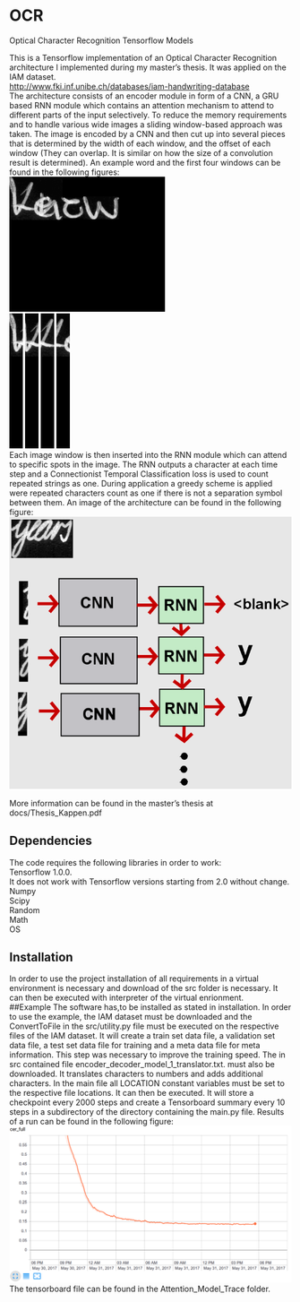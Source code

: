 # OCR
Optical Character Recognition Tensorflow Models

This is a Tensorflow implementation of an Optical Character Recognition architecture I implemented during my master’s thesis. It was applied on the IAM dataset.  
http://www.fki.inf.unibe.ch/databases/iam-handwriting-database  
The architecture consists of an encoder module in form of a CNN, a GRU based RNN module which contains an attention mechanism to attend to different parts of the input selectively. To reduce the memory requirements and to handle various wide images a sliding window-based approach was taken. The image is encoded by a CNN and then cut up into several pieces that is determined by the width of each window, and the offset of each window (They can overlap. It is similar on how the size of a convolution result is determined). An example word and the first four windows can be found in the following figures:  
![](images/29.png)  
![](images/29_0.png)
![](images/29_1.png)
![](images/29_2.png)
![](images/29_3.png)  
Each image window is then inserted into the RNN module which can attend to specific spots in the image. The RNN outputs a character at each time step and a Connectionist Temporal Classification loss is used to count repeated strings as one. During application a greedy scheme is applied were repeated characters count as one if there is not a separation symbol between them. An image of the architecture can be found in the following figure:  
![](images/Model.png)
  
More information can be found in the master’s thesis at docs/Thesis_Kappen.pdf  
##  Dependencies
The code requires the following libraries in order to work:    
Tensorflow 1.0.0.  
It does not work with Tensorflow versions starting from 2.0 without change.    
Numpy  
Scipy  
Random  
Math  
OS  

##  Installation
In order to use the project installation of all requirements in a virtual environment is necessary and download of the src folder is necessary. It can then be executed with interpreter of the virtual enrionment.  
##Example
The software has,to be installed as stated in installation. In order to use the example, the IAM dataset must be downloaded and the ConvertToFile in the src/utility.py file must be executed on the respective files of the IAM dataset. It will create a train set data file, a validation set data file, a test set data file for training and a meta data file for meta information. This step was necessary to improve the training speed. The in src contained file encoder_decoder_model_1_translator.txt. must also be downloaded. It translates characters to numbers and adds additional characters. In the main file all LOCATION constant variables must be set to the respective file locations. It can then be executed. It will store a checkpoint every 2000 steps and create a Tensorboard summary every 10 steps in a subdirectory of the directory containing the main.py file. Results of a run can be found in the following figure:  
![](images/Attention_Model_Results.png)  
The tensorboard file can be found in the Attention_Model_Trace folder.

